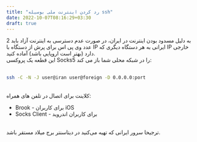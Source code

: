 ```yaml
---
title: "رد کردن اینترنت ملی بوسیله ssh"
date: 2022-10-07T08:16:29+03:30
draft: true
---
```


به دلیل مسدود بودن اینترنت در ایران، در صورت عدم دسترسی به اینترنت آزاد باید 2 عدد وی پی اس برای پرش از دستگاه با IP ایرانی به هر دستگاه دیگری که IP خارجی دارد (بهتر است اروپایی باشد) آماده کنید.
\
این قطعه یک پروکسی Socks5 را در شبکه محلی شما باز می کند:
<br>
<br>
```bash
ssh -C -N -J user@iran user@foreign -D 0.0.0.0:port
```
\
کلاینت برای اتصال در تلفن های همراه:
- Brook - برای کاربران iOS
- Socks Client - برای کاربران اندروید

\
ترجیحا سرور ایرانی که تهیه می‌کنید در دیتاسنتر برج میلاد مستقر باشد.